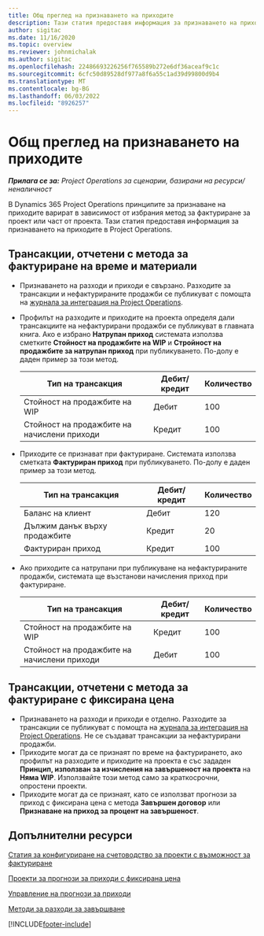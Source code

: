 ```yaml
---
title: Общ преглед на признаването на приходите
description: Тази статия предоставя информация за признаването на приходите в Project Operations.
author: sigitac
ms.date: 11/16/2020
ms.topic: overview
ms.reviewer: johnmichalak
ms.author: sigitac
ms.openlocfilehash: 22486693226256f765589b272e6df36aceaf9c1c
ms.sourcegitcommit: 6cfc50d89528df977a8f6a55c1ad39d99800d9b4
ms.translationtype: MT
ms.contentlocale: bg-BG
ms.lasthandoff: 06/03/2022
ms.locfileid: "8926257"
---
```

# <a name="revenue-recognition-overview"></a>Общ преглед на признаването на приходите

_**Прилага се за:** Project Operations за сценарии, базирани на ресурси/неналичност_

В Dynamics 365 Project Operations принципите за признаване на приходите варират в зависимост от избрания метод за фактуриране за проект или част от проекта. Тази статия предоставя информация за признаването на приходите в Project Operations.

## <a name="transactions-accounted-using-time-and-material-billing-method"></a>Трансакции, отчетени с метода за фактуриране на време и материали

- Признаването на разходи и приходи е свързано. Разходите за трансакции и нефактурираните продажби се публикуват с помощта на [журнала за интеграция на Project Operations](../project-accounting/project-operations-integration-journal.md).
- Профилът на разходите и приходите на проекта определя дали трансакциите на нефактурирани продажби се публикуват в главната книга. Ако е избрано **Натрупан приход** системата използва сметките **Стойност на продажбите на WIP** и **Стройност на продажбите за натрупан приход** при публикуването. По-долу е даден пример за този метод.  

  | Тип на трансакция | Дебит/кредит | Количество |
  | --- | --- | --- |
  | Стойност на продажбите на WIP | Дебит | 100 |
  | Стойност на продажбите на начислени приходи | Кредит | 100 |

- Приходите се признават при фактуриране. Системата използва сметката **Фактуриран приход** при публикуването. По-долу е даден пример за този метод.  

  | Тип на трансакция | Дебит/кредит | Количество |
  | --- | --- | --- |
  | Баланс на клиент | Дебит | 120 |
  | Дължим данък върху продажбите | Кредит | 20 |
  | Фактуриран приход | Кредит | 100 |

- Ако приходите са натрупани при публикуване на нефактурираните продажби, системата ще възстанови начисления приход при фактуриране.

  | Тип на трансакция | Дебит/кредит | Количество |
  | --- | --- | --- |
  | Стойност на продажбите на WIP | Кредит | 100 |
  | Стойност на продажбите на начислени приходи | Дебит | 100 |

## <a name="transactions-accounted-using-the-fixed-price-billing-method"></a>Трансакции, отчетени с метода за фактуриране с фиксирана цена

- Признаването на разходи и приходи е отделно. Разходите за трансакции се публикуват с помощта на [журнала за интеграция на Project Operations](../project-accounting/project-operations-integration-journal.md). Не се създават трансакции за нефактурирани продажби.
- Приходите могат да се признаят по време на фактурирането, ако профилът на разходите и приходите на проекта е със зададен **Принцип, използван за изчисления на завършеност на проекта** на **Няма WIP**. Използвайте този метод само за краткосрочни, опростени проекти.
- Приходите могат да се признаят, като се използват прогнози за приход с фиксирана цена с метода **Завършен договор** или **Признаване на приход за процент на завършеност**.

## <a name="additional-resources"></a>Допълнителни ресурси
[Статия за конфигуриране на счетоводство за проекти с възможност за фактуриране](../project-accounting/configure-accounting-billable-projects.md)

[Проекти за прогнози за приходи с фиксирана цена](rev-rec-percentage-completion-method.md)

[Управление на прогнози за приходи](rev-rec-completed-contract-method.md)

[Методи за разходи за завършване](cost-complete-methods.md)


[!INCLUDE[footer-include](../includes/footer-banner.md)]